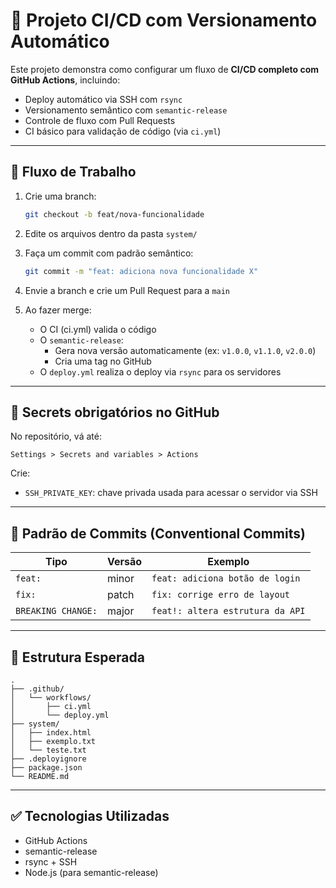 # 🚀 Projeto CI/CD com Versionamento Automático

Este projeto demonstra como configurar um fluxo de **CI/CD completo com GitHub Actions**, incluindo:

- Deploy automático via SSH com `rsync`
- Versionamento semântico com `semantic-release`
- Controle de fluxo com Pull Requests
- CI básico para validação de código (via `ci.yml`)

---

## 📌 Fluxo de Trabalho

1. Crie uma branch:
   ```bash
   git checkout -b feat/nova-funcionalidade
   ```

2. Edite os arquivos dentro da pasta `system/`

3. Faça um commit com padrão semântico:
   ```bash
   git commit -m "feat: adiciona nova funcionalidade X"
   ```

4. Envie a branch e crie um Pull Request para a `main`

5. Ao fazer merge:
   - O CI (ci.yml) valida o código
   - O `semantic-release`:
     - Gera nova versão automaticamente (ex: `v1.0.0`, `v1.1.0`, `v2.0.0`)
     - Cria uma tag no GitHub
   - O `deploy.yml` realiza o deploy via `rsync` para os servidores

---

## 🔐 Secrets obrigatórios no GitHub

No repositório, vá até:

```
Settings > Secrets and variables > Actions
```

Crie:

- `SSH_PRIVATE_KEY`: chave privada usada para acessar o servidor via SSH

---

## 🧠 Padrão de Commits (Conventional Commits)

| Tipo               | Versão | Exemplo                             |
|--------------------|--------|-------------------------------------|
| `feat:`            | minor  | `feat: adiciona botão de login`     |
| `fix:`             | patch  | `fix: corrige erro de layout`       |
| `BREAKING CHANGE:` | major  | `feat!: altera estrutura da API`    |

---

## 📂 Estrutura Esperada

```
.
├── .github/
│   └── workflows/
│       ├── ci.yml
│       └── deploy.yml
├── system/
│   ├── index.html
│   ├── exemplo.txt
│   └── teste.txt
├── .deployignore
├── package.json
└── README.md
```

---

## ✅ Tecnologias Utilizadas

- GitHub Actions
- semantic-release
- rsync + SSH
- Node.js (para semantic-release)
